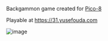 Backgammon game created for [Pico-8](https://www.lexaloffle.com/pico-8.php)

Playable at https://31.yusefouda.com

![image](https://github.com/YusefOuda/backgammon-pico8/assets/5180063/def142bf-3435-48b0-a158-fcd6042be528)
